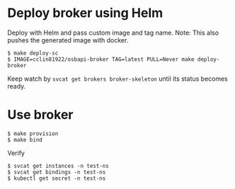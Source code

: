 # Deploy broker using Helm

Deploy with Helm and pass custom image and tag name.
Note: This also pushes the generated image with docker.

```console
$ make deploy-sc
$ IMAGE=cclin81922/osbapi-broker TAG=latest PULL=Never make deploy-broker
```

Keep watch by `svcat get brokers broker-skeleton` until its status becomes ready.

# Use broker

```console
$ make provision
$ make bind
```

Verify

```console
$ svcat get instances -n test-ns
$ svcat get bindings -n test-ns
$ kubectl get secret -n test-ns
```
